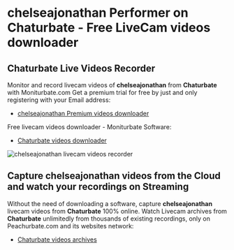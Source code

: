 # chelseajonathan Performer on Chaturbate - Free LiveCam videos downloader

## Chaturbate Live Videos Recorder

Monitor and record livecam videos of **chelseajonathan** from **Chaturbate** with Moniturbate.com
Get a premium trial for free by just and only registering with your Email address:
* [chelseajonathan Premium videos downloader](https://moniturbate.com/request-demo-licence-key.html)

Free livecam videos downloader - Moniturbate Software:
* [Chaturbate videos downloader](https://moniturbate.com/moniturbate-download-software.html)

![chelseajonathan livecam videos recorder](https://peachurnet.com/templates/moniturbate-software.png)


## Capture chelseajonathan videos from the Cloud and watch your recordings on Streaming

Without the need of downloading a software, capture **chelseajonathan** livecam videos from **Chaturbate** 100% online.
Watch Livecam archives from **Chaturbate** unlimitedly from thousands of existing recordings, only on Peachurbate.com and its websites network:
* [Chaturbate videos archives](https://peachurnet.com/)